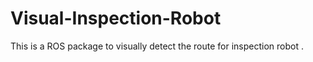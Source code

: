 # Visual-Inspection-Robot
This is a ROS package to visually detect the route for inspection robot .
